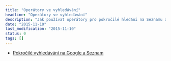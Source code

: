 ```yaml
---
title: "Operátory ve vyhledávání"
headline: "Operátory ve vyhledávání"
description: "Jak používat operátory pro pokročilé hledání na Seznamu a Google."
date: "2015-11-10"
last_modification: "2015-11-10"
status: 0
tags: []
---
```


- [Pokročilé vyhledávání na Google a Seznam](http://www.tyinternety.cz/prirucka-marketera/pokrocile-vyhledavani-na-google-a-seznam/)
